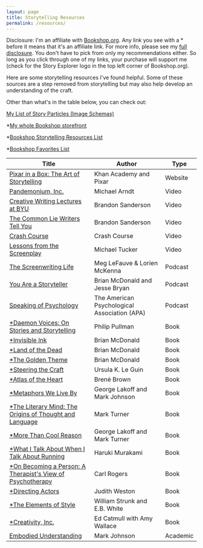 ```yaml
---
layout: page
title: Storytelling Resources
permalink: /resources/
---
```


<div class="disclosure">
  Disclosure: I'm an affiliate with <a href="https://bookshop.org/">Bookshop.org</a>. Any link you see with a * before it means that it's an affiliate link. For more info, please see my <a href="{{site.baseurl}}/disclosure">full disclosure</a>. You don't have to pick from only my recommendations either. So long as you click through one of my links, your purchase will support me (check for the Story Explorer logo in the top left corner of Bookshop.org).
</div>


Here are some storytelling resources I've found helpful. Some of these sources are a step removed from storytelling but may also help develop an understanding of the craft.

Other than what's in the table below, you can check out:

[My List of Story Particles (Image Schemas)]({{site.baseurl}}/resources/image-schema-list)

<!-- - [Storytelling Dictionary]({{ sit.baseurl }}/resources/dictionary) -->

*[My whole Bookshop storefront](https://bookshop.org/shop/thestoryexplorer)

*[Bookshop Storytelling Resources List](https://bookshop.org/lists/storytelling-resources-the-story-explorer?)

*[Bookshop Favorites List](https://bookshop.org/lists/favorites-the-story-explorer?)


<div class="fancy-table-wrap">
<table id="table-resources" class="fancy-table">

<thead>
  <tr>
    <th class="fancy-table-header">Title</th>
    <th class="fancy-table-header">Author</th>
    <th class="fancy-table-header">Type</th>
  </tr>
</thead>
<tbody>

<!-- -------- -->
<!-- WEBSITES -->
<!-- -------- -->
  <!-- <tr>
    <td class="fancy-table-body"> <a id="story-explorer" href="{{ site.baseurl }}/"> The Story Explorer </a>  : ) </td>
    <td class="fancy-table-body">Alex Gigliotti</td>
    <td class="fancy-table-body">Website</td>
  </tr> -->

  <tr>
    <td class="fancy-table-body"> <a id="pixar-storytelling" href="https://www.khanacademy.org/computing/pixar/storytelling">Pixar in a Box: The Art of Storytelling </a></td>
    <td class="fancy-table-body">Khan Academy and Pixar</td>
    <td class="fancy-table-body">Website</td>
  </tr>


<!-- ----- -->
<!-- VIDEO -->
<!-- ----- -->
  <tr>
    <td class="fancy-table-body"> <a id="arndt-pandemonium" href="http://www.pandemoniuminc.com/">Pandemonium, Inc. </a></td>
    <td class="fancy-table-body">Michael Arndt</td>
    <td class="fancy-table-body">Video</td>
  </tr>

  <tr>
    <td class="fancy-table-body"> <a id="sanderson-lectures" href="https://www.youtube.com/playlist?list=PLSH_xM-KC3Zv-79sVZTTj-YA6IAqh8qeQ">Creative Writing Lectures at BYU</a></td>
    <td class="fancy-table-body">Brandon Sanderson</td>
    <td class="fancy-table-body">Video</td>
  </tr>

  <tr>
    <td class="fancy-table-body"> <a id="sanderson-common-lie" href="https://www.youtube.com/watch?v=oH9sJrAVeC0">The Common Lie Writers Tell You</a></td>
    <td class="fancy-table-body">Brandon Sanderson</td>
    <td class="fancy-table-body">Video</td>
  </tr>  

  <tr>
    <td class="fancy-table-body"> <a id="crash-course" href="https://thecrashcourse.com/">Crash Course</a></td>
    <td class="fancy-table-body">Crash Course</td>
    <td class="fancy-table-body">Video</td>
  </tr>  

  <tr>
    <td class="fancy-table-body"> <a id="lfts" href="https://www.youtube.com/channel/UCErSSa3CaP_GJxmFpdjG9Jw">Lessons from the Screenplay</a></td>
    <td class="fancy-table-body">Michael Tucker</td>
    <td class="fancy-table-body">Video</td>
  </tr>

<!-- ------- -->
<!-- PODCAST -->
<!-- ------- -->
  <tr>
    <td class="fancy-table-body"> <a id = "tsl" href="https://anchor.fm/thescreenwritinglife">The Screenwriting Life </a></td>
    <td class="fancy-table-body">Meg LeFauve & Lorien McKenna</td>
    <td class="fancy-table-body">Podcast</td>
  </tr>

  <tr>
    <td class="fancy-table-body"> <a id = "YAAS" href="https://writeinvisibleink.com/episodes/">You Are a Storyteller </a></td>
    <td class="fancy-table-body">Brian McDonald and Jesse Bryan</td>
    <td class="fancy-table-body">Podcast</td>
  </tr>

  <tr>
    <td class="fancy-table-body"> <a id = "SoP" href="https://www.apa.org/news/podcasts/speaking-of-psychology">Speaking of Psychology</a></td>
    <td class="fancy-table-body">The American Psychological Association (APA)</td>
    <td class="fancy-table-body">Podcast</td>
  </tr>

<!-- ---- -->
<!-- BOOK -->
<!-- ---- -->
  <tr>
    <td class="fancy-table-body"> <a id="daemon-voices" href="https://bookshop.org/a/88122/9780525562955">*Daemon Voices: On Stories and Storytelling </a></td>
    <td class="fancy-table-body">Philip Pullman</td>
    <td class="fancy-table-body">Book</td>
  </tr>

  <tr>
    <td class="fancy-table-body"> <a id="invisible-ink" href="https://bookshop.org/a/88122/9780998534473">*Invisible Ink</a></td>
    <td class="fancy-table-body">Brian McDonald</td>
    <td class="fancy-table-body">Book</td>
  </tr>

  <tr>
    <td class="fancy-table-body"> <a id="land-of-the-dead" href="https://bookshop.org/a/88122/9781626727311">*Land of the Dead</a></td>
    <td class="fancy-table-body">Brian McDonald</td>
    <td class="fancy-table-body">Book</td>
  </tr>

  <tr>
    <td class="fancy-table-body"> <a id="golden-theme" href="https://bookshop.org/a/88122/9780998534411">*The Golden Theme</a></td>
    <td class="fancy-table-body">Brian McDonald</td>
    <td class="fancy-table-body">Book</td>
  </tr>

  <tr>
    <td class="fancy-table-body"> <a id="steering-the-craft" href="https://bookshop.org/a/88122/9780544611610">*Steering the Craft</a></td>
    <td class="fancy-table-body">Ursula K. Le Guin</td>
    <td class="fancy-table-body">Book</td>
  </tr>

  <tr>
    <td class="fancy-table-body"> <a id="brown-atlas" href="https://bookshop.org/a/88122/9780399592553">*Atlas of the Heart </a></td>
    <td class="fancy-table-body">Bren&eacute; Brown</td>
    <td class="fancy-table-body">Book</td>
  </tr>

  <tr>
    <td class="fancy-table-body"> <a id = "mwlb" href="https://bookshop.org/a/88122/9780226468013">*Metaphors We Live By</a></td>
    <td class="fancy-table-body">George Lakoff and Mark Johnson</td>
    <td class="fancy-table-body">Book</td>
  </tr>

  <tr>
    <td class="fancy-table-body"> <a id="literary-mind" href="https://bookshop.org/a/88122/9780195126679">*The Literary Mind: The Origins of Thought and Language</a></td>
    <td class="fancy-table-body">Mark Turner</td>
    <td class="fancy-table-body">Book</td>
  </tr>

  <tr>
    <td class="fancy-table-body"> <a id="mtcr" href="https://bookshop.org/a/88122/9780226468129">*More Than Cool Reason</a></td>
    <td class="fancy-table-body">George Lakoff and Mark Turner</td>
    <td class="fancy-table-body">Book</td>
  </tr>

  <tr>
    <td class="fancy-table-body"> <a id="murakami-running" href="https://bookshop.org/a/88122/9780307389831">*What I Talk About When I Talk About Running</a></td>
    <td class="fancy-table-body">Haruki Murakami</td>
    <td class="fancy-table-body">Book</td>
  </tr>

  <tr>
    <td class="fancy-table-body"> <a id="becoming-a-person" href="https://bookshop.org/a/88122/9780395755310">*On Becoming a Person: A Therapist's View of Psychotherapy</a></td>
    <td class="fancy-table-body">Carl Rogers</td>
    <td class="fancy-table-body">Book</td>
  </tr>

  <tr>
    <td class="fancy-table-body"> <a id="directing-actors" href="https://bookshop.org/a/88122/9781615933211">*Directing Actors</a></td>
    <td class="fancy-table-body">Judith Weston</td>
    <td class="fancy-table-body">Book</td>
  </tr>

  <tr>
    <td class="fancy-table-body"> <a id="elements-of-style" href="https://bookshop.org/a/88122/9780205313426">*The Elements of Style</a></td>
    <td class="fancy-table-body">William Strunk and E.B. White</td>
    <td class="fancy-table-body">Book</td>
  </tr>

  <tr>
    <td class="fancy-table-body"> <a id="creativity-inc" href="https://bookshop.org/a/88122/9780593594643">*Creativity, Inc.</a></td>
    <td class="fancy-table-body">Ed Catmull with Amy Wallace</td>
    <td class="fancy-table-body">Book</td>
  </tr>

<!-- -------- -->
<!-- ACADEMIC -->
<!-- -------- -->

  <tr>
    <td class="fancy-table-body"> <a id="johnson-embodied-understanding" href="https://www.frontiersin.org/articles/10.3389/fpsyg.2015.00875/full">Embodied Understanding</a></td>
    <td class="fancy-table-body">Mark Johnson</td>
    <td class="fancy-table-body">Academic</td>
  </tr>
  
</tbody>
</table>
</div>

<!-- Table sort function from https://www.tablesgenerator.com/html_tables#  -->
<script charset="utf-8">
var FancyTableSort=window.FancyTableSort||function(n){"use strict";function r(n){return n?n.length:0}function t(n,t,e,o=0){for(e=r(n);o<e;++o)t(n[o],o)}function e(n){return n.split("").reverse().join("")}function o(n){var e=n[0];return t(n,function(n){for(;!n.startsWith(e);)e=e.substring(0,r(e)-1)}),r(e)}function u(n,r,e=[]){return t(n,function(n){r(n)&&e.push(n)}),e}var a=parseFloat;function i(n,r){return function(t){var e="";return t.replace(n,function(n,t,o){return e=t.replace(r,"")+"."+(o||"").substring(1)}),a(e)}}var s=i(/^(?:\s*)([+-]?(?:\d+)(?:,\d{3})*)(\.\d*)?$/g,/,/g),c=i(/^(?:\s*)([+-]?(?:\d+)(?:\.\d{3})*)(,\d*)?$/g,/\./g);function f(n){var t=a(n);return!isNaN(t)&&r(""+t)+1>=r(n)?t:NaN}function d(n){var e=[],o=n;return t([f,s,c],function(u){var a=[],i=[];t(n,function(n,r){r=u(n),a.push(r),r||i.push(n)}),r(i)<r(o)&&(o=i,e=a)}),r(u(o,function(n){return n==o[0]}))==r(o)?e:[]}function v(n){if("TABLE"==n.nodeName){for(var a=function(r){var e,o,u=[],a=[];return function n(r,e){e(r),t(r.childNodes,function(r){n(r,e)})}(n,function(n){"TR"==(o=n.nodeName)?(e=[],u.push(e),a.push(n)):"TD"!=o&&"TH"!=o||e.push(n)}),[u,a]}(),i=a[0],s=a[1],c=r(i),f=c>1&&r(i[0])<r(i[1])?1:0,v=f+1,p=i[f],h=r(p),l=[],g=[],N=[],m=v;m<c;++m){for(var T=0;T<h;++T){r(g)<h&&g.push([]);var C=i[m][T],L=C.textContent||C.innerText||"";g[T].push(L.trim())}N.push(m-v)}t(p,function(n,t){l[t]=0;var a=n.classList;a.add("fancy-table-sort-header"),n.addEventListener("click",function(){var n=l[t];!function(){for(var n=0;n<h;++n){var r=p[n].classList;r.remove("fancy-table-sort-asc"),r.remove("fancy-table-sort-desc"),l[n]=0}}(),(n=1==n?-1:+!n)&&a.add(n>0?"fancy-table-sort-asc":"fancy-table-sort-desc"),l[t]=n;var i,f=g[t],m=function(r,t){return n*f[r].localeCompare(f[t])||n*(r-t)},T=function(n){var t=d(n);if(!r(t)){var u=o(n),a=o(n.map(e));t=d(n.map(function(n){return n.substring(u,r(n)-a)}))}return t}(f);(r(T)||r(T=r(u(i=f.map(Date.parse),isNaN))?[]:i))&&(m=function(r,t){var e=T[r],o=T[t],u=isNaN(e),a=isNaN(o);return u&&a?0:u?-n:a?n:e>o?n:e<o?-n:n*(r-t)});var C,L=N.slice();L.sort(m);for(var E=v;E<c;++E)(C=s[E].parentNode).removeChild(s[E]);for(E=v;E<c;++E)C.appendChild(s[v+L[E-v]])})})}}n.addEventListener("DOMContentLoaded",function(){for(var t=n.getElementsByClassName("fancy-table"),e=0;e<r(t);++e)try{v(t[e])}catch(n){}})}(document)
</script>
